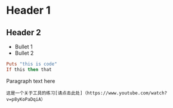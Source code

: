 # Header 1
## Header 2

* Bullet 1
* Bullet 2

```ruby
Puts "this is code"
If this then that
```
Paragraph text here
```
这是一个关于工具的练习[请点击此处]（https://www.youtube.com/watch?v=p8yKoPaDqiA）
```
